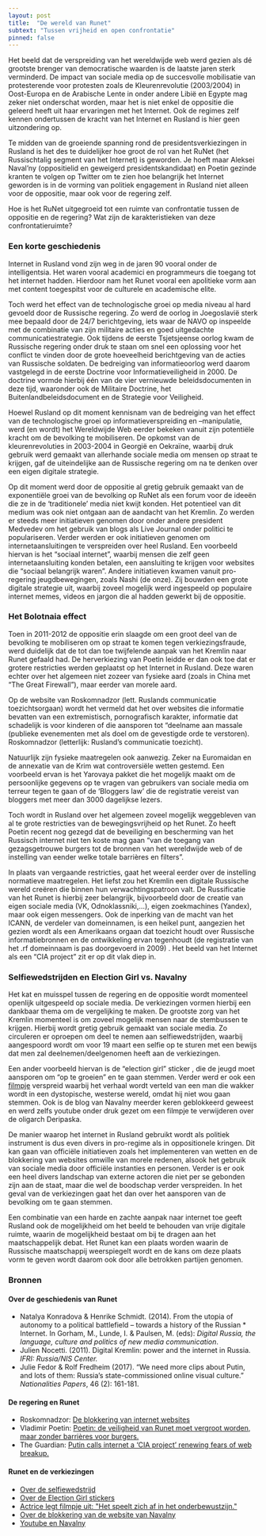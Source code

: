 ```yaml
---
layout: post
title:  "De wereld van Runet"
subtext: "Tussen vrijheid en open confrontatie"
pinned: false
---
```


Het beeld dat de verspreiding van het wereldwijde web werd gezien als dé grootste brenger van democratische waarden is de laatste jaren sterk verminderd. De impact van sociale media op de succesvolle mobilisatie van protesterende voor protesten zoals de Kleurenrevolutie (2003/2004) in Oost-Europa en de Arabische Lente in onder andere Libië en Egypte mag zeker niet onderschat worden, maar het is niet enkel de oppositie die geleerd heeft uit haar ervaringen met het Internet. Ook de regimes zelf kennen ondertussen de kracht van het Internet en Rusland is hier geen uitzondering op.

Te midden van de groeiende spanning rond de presidentsverkiezingen in Rusland is het des te duidelijker hoe groot de rol van het RuNet (het Russischtalig segment van het Internet) is geworden. Je hoeft maar Aleksei Naval’ny (oppositielid en geweigerd presidentskandidaat) en Poetin gezinde kranten te volgen op Twitter om te zien hoe belangrijk het Internet geworden is in de vorming van politiek engagement in Rusland niet alleen voor de oppositie, maar ook voor de regering zelf. 

Hoe is het RuNet uitgegroeid tot een ruimte van confrontatie tussen de oppositie en de regering? Wat zijn de karakteristieken van deze confrontatieruimte?

### Een korte geschiedenis
Internet in Rusland vond zijn weg in de jaren 90 vooral onder de intelligentsia. Het waren vooral academici en programmeurs die toegang tot het internet hadden. Hierdoor nam het Runet vooral een apolitieke vorm aan met content toegespitst voor de culturele en academische elite.

Toch werd het effect van de technologische groei op media niveau al hard gevoeld door de Russische regering. Zo werd de oorlog in Joegoslavië sterk mee bepaald door de 24/7 berichtgeving, iets waar de NAVO op inspeelde met de combinatie van zijn militaire acties en goed uitgedachte communicatiestrategie. Ook tijdens de eerste Tsjetsjeense oorlog kwam de Russische regering onder druk te staan om snel een oplossing voor het conflict te vinden door de grote hoeveelheid berichtgeving van de acties van Russische soldaten. De bedreiging van informatieoorlog werd daarom vastgelegd in de eerste Doctrine voor Informatieveiligheid in 2000. De doctrine vormde hierbij één van de vier vernieuwde beleidsdocumenten in deze tijd, waaronder ook de Militaire Doctrine, het Buitenlandbeleidsdocument en de Strategie voor Veiligheid.

Hoewel Rusland op dit moment kennisnam van de bedreiging van het effect van de technologische groei op informatieverspreiding en –manipulatie, werd (en wordt) het Wereldwijde Web eerder bekeken vanuit zijn potentiële kracht om de bevolking te mobiliseren. De opkomst van de kleurenrevoluties in 2003-2004 in Georgië en Oekraïne, waarbij druk gebruik werd gemaakt van allerhande sociale media om mensen op straat te krijgen, gaf de uiteindelijke aan de Russische regering om na te denken over een eigen digitale strategie.

Op dit moment werd door de oppositie al gretig gebruik gemaakt van de exponentiële groei van de bevolking op RuNet als een forum voor de ideeën die ze in de ‘traditionele’ media niet kwijt konden. Het potentieel van dit medium was ook niet ontgaan aan de aandacht van het Kremlin. Zo werden er steeds meer initiatieven genomen door onder andere president Medvedev om het gebruik van blogs als Live Journal onder politici te populariseren. Verder werden er ook initiatieven genomen om internetaansluitingen te verspreiden over heel Rusland. Een voorbeeld hiervan is het “sociaal internet”, waarbij mensen die zelf geen internetaansluiting konden betalen, een aansluiting te krijgen voor websites die “sociaal belangrijk waren”.  Andere initiatieven kwamen vanuit pro-regering jeugdbewegingen, zoals Nashi (de onze). Zij bouwden een grote digitale strategie uit, waarbij zoveel mogelijk werd ingespeeld op populaire internet memes, videos en jargon die al hadden gewerkt bij de oppositie. 

### Het Bolotnaia effect
Toen in 2011-2012 de oppositie erin slaagde om een groot deel van de bevolking te mobiliseren om op straat te komen tegen verkiezingsfraude, werd duidelijk dat de tot dan toe twijfelende aanpak van het Kremlin naar Runet gefaald had. De herverkiezing van Poetin leidde er dan ook toe dat er grotere restricties werden geplaatst op het Internet in Rusland. Deze waren echter over het algemeen niet zozeer van fysieke aard (zoals in China met “The Great Firewall”), maar eerder van morele aard.

Op de website van Roskomnadzor (lett. Ruslands communicatie toezichtsorgaan) wordt het vermeld dat het over websites die informatie bevatten van een extremistisch, pornografisch karakter, informatie dat schadelijk is voor kinderen of die aansporen tot “deelname aan massale (publieke evenementen met als doel om de gevestigde orde te verstoren).  Roskomnadzor (letterlijk: Rusland’s communicatie toezicht). 

Natuurlijk zijn fysieke maatregelen ook aanwezig. Zeker na Euromaidan en de annexatie van de Krim wat controversiële wetten gestemd. Een voorbeeld ervan is het Yarovaya pakket die het mogelijk maakt om de persoonlijke gegevens op te vragen van gebruikers van sociale media om terreur tegen te gaan of de ‘Bloggers law’ die de registratie vereist van bloggers met meer dan 3000 dagelijkse lezers.

Toch wordt in Rusland over het algemeen zoveel mogelijk weggebleven van al te grote restricties van de bewegingsvrijheid op het Runet. Zo heeft Poetin recent nog gezegd dat de beveiliging en bescherming van het Russisch internet niet ten koste mag gaan “van de toegang van gezagsgetrouwe burgers tot de bronnen van het wereldwijde web of de instelling van eender welke totale barrières en filters”.

In plaats van vergaande restricties, gaat het weeral eerder over de instelling normatieve maatregelen. Het liefst zou het Kremlin een digitale Russische wereld creëren die binnen hun verwachtingspatroon valt. De Russificatie van het Runet is hierbij zeer belangrijk, bijvoorbeeld door de creatie van eigen sociale media (VK, Odnoklassniki,…), eigen zoekmachines (Yandex), maar ook eigen messengers. Ook de inperking van de macht van het ICANN, de verdeler van domeinnamen, is een heikel punt, aangezien het gezien wordt als een Amerikaans orgaan dat toezicht houdt over Russische informatiebronnen en de ontwikkeling ervan tegenhoudt (de registratie van het .rf domeinnaam is pas doorgevoerd in 2009) . Het beeld van het Internet als een “CIA project” zit er op dit vlak diep in. 

### Selfiewedstrijden en Election Girl vs. Navalny
Het kat en muisspel tussen de regering en de oppositie wordt momenteel openlijk uitgespeeld op sociale media. De verkiezingen vormen hierbij een dankbaar thema om de vergelijking te maken. De grootste zorg van het Kremlin momenteel is om zoveel mogelijk mensen naar de stembussen te krijgen. Hierbij wordt gretig gebruik gemaakt van sociale media. Zo circuleren er oproepen  om deel te nemen aan selfiewedstrijden, waarbij aangespoord wordt om voor 19 maart een selfie op te sturen met een bewijs dat men zal deelnemen/deelgenomen heeft aan de verkiezingen.

Een ander voorbeeld hiervan is de “election girl” sticker , die de jeugd moet aansporen om “op te groeien” en te gaan stemmen. Verder werd er ook een [filmpje](https://www.youtube.com/watch?v=nvUDvd65-Lw) verspreid waarbij het verhaal wordt verteld van een man die wakker wordt in een dystopische, westerse wereld, omdat hij niet wou gaan stemmen. Ook is de blog van Navalny  meerder keren geblokkeerd geweest en werd zelfs youtube  onder druk gezet om een filmpje te verwijderen over de oligarch Deripaska.

De manier waarop het internet in Rusland gebruikt wordt als politiek instrument is dus even divers in pro-regime als in oppositionele kringen. Dit kan gaan van officiële initiatieven zoals het implementeren van wetten en de blokkering van websites omwille van morele redenen, alsook het gebruik van sociale media door officiële instanties en personen. Verder is er ook een heel divers landschap van externe actoren die niet per se gebonden zijn aan de staat, maar die wel de boodschap verder verspreiden. In het geval van de verkiezingen gaat het dan over het aansporen van de bevolking om te gaan stemmen.

Een combinatie van een harde en zachte aanpak naar internet toe geeft Rusland ook de mogelijkheid om het beeld te behouden van vrije digitale ruimte, waarin de mogelijkheid bestaat om bij te dragen aan het maatschappelijk debat. Het Runet kan een plaats worden waarin de Russische maatschappij weerspiegelt wordt en de kans om deze plaats vorm te geven wordt daarom ook door alle betrokken partijen genomen.

### Bronnen

#### Over de geschiedenis van Runet
* Natalya Konradova & Henrike Schmidt. (2014). From the utopia of autonomy to a political battlefield – towards a history of the Russian * Internet. In Gorham, M., Lunde, I. & Paulsen, M. (eds): *Digital Russia, the language, culture and politics of new media communication*. 
* Julien Nocetti. (2011). Digital Kremlin: power and the internet in Russia. *IFRI: Russia/NIS Center.*
* Julie Fedor & Rolf Fredheim (2017). “We need more clips about Putin, and lots of them: Russia’s state-commissioned online visual culture.” *Nationalities Papers*, 46 (2): 161-181.

#### De regering en Runet
* Roskomnadzor: [De blokkering van internet websites](https://rkn.gov.ru/treatments/p459/p750/)
* Vladimir Poetin: [Poetin: de veiligheid van Runet moet vergroot worden, maar zonder barrières voor burgers.](https://www.vesti.ru/doc.html?id=2947627)
* The Guardian: [Putin calls internet a ‘CIA project’ renewing fears of web breakup.](https://www.theguardian.com/world/2014/apr/24/vladimir-putin-web-breakup-internet-cia)

#### Runet en de verkiezingen
* [Over de selfiewedstrijd](https://www.leonidvolkov.ru/p/271/)
* [Over de Election Girl stickers](https://meduza.io/news/2018/02/25/zhurnal-maxim-obvinili-v-plagiate-stikerov-s-prizyvom-priyti-na-vybory)
* [Actrice legt filmpje uit: "Het speelt zich af in het onderbewustzijn."](http://www.mk.ru/politics/2018/02/18/aktrisa-obyasnila-rolik-s-geem-pro-vybory-eto-v-podsoznanii.html)
* [Over de blokkering van de website van Navalny](https://meduza.io/news/2018/02/15/glava-shtaba-navalnogo-soobschil-chto-blokirovku-sayta-navalny-com-slomali-bez-osobogo-truda#click=https://t.co/z6O7aWlxRE)
* [Youtube en Navalny](https://www.theguardian.com/world/2018/feb/13/russian-watchdog-orders-youtube-to-remove-navalny-video)
  
